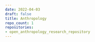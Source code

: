```yaml
---
date: 2022-04-03
draft: false
title: Anthropology
repo_count: 1
repositories:
- open_anthropology_research_repository
---
```



